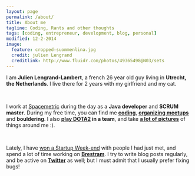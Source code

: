 ```yaml
---
layout: page
permalink: /about/
title: About me
tagline: Coding, Rants and other thoughts
tags: [coding, entrepreneur, development, blog, personal]
modified: 12-2-2014
image:
  feature: cropped-suommenlina.jpg
  credit: julien Lengrand
  creditlink: http://www.fluidr.com/photos/49365498@N03/sets
---
```


I am **Julien Lengrand-Lambert**, a french 26 year old guy living in **Utrecht, the Netherlands**. I live there for 2 years with my girlfriend and my cat.

<br>

I work at [Spacemetric](http://www.spacemetric.se) during the day as a **Java developer** and **SCRUM master**. During my free time, you can find me **[coding](https://github.com/jlengrand)**, **[organizing meetups](http://www.meetup.com/Saturday-Morning-Coding-Utrecht/)** and **bouldering**. I also **[play DOTA2](http://dotabuff.com/teams/1132289) in a team**, and take **[a lot of pictures](http://www.fluidr.com/photos/49365498@N03/sets)** of things around me :).

<br>

Lately, I have [won a Startup Week-end](http://www.lengrand.fr/2012/12/how-we-won-our-first-startup-weekend/) with people I had just met, and spend a lot of time working on **[Brestram](https://play.google.com/store/apps/details?id=fr.lengrand.brestram&hl=en)**.
I try to write blog posts regularly, and be active on **[Twitter](https://twitter.com/jlengrand)** as well; but I must admit that I usually prefer fixing bugs!

